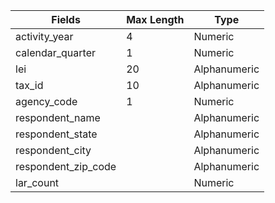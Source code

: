 Fields|Max Length|Type|
------|----------|----|
activity_year|4|Numeric
calendar_quarter|1|Numeric
lei|20|Alphanumeric
tax_id|10|Alphanumeric
agency_code|1|Numeric
respondent_name||Alphanumeric
respondent_state||Alphanumeric
respondent_city||Alphanumeric
respondent_zip_code||Alphanumeric
lar_count||Numeric